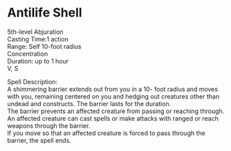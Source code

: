 # Antilife Shell
5th-level Abjuration<br>
Casting Time:1 action<br>
Range: Self
10-foot radius<br>
Concentration<br>
Duration: up to 1 hour<br>
V, S

Spell Description:<br>
A shimmering barrier extends out from you in a 10- foot radius and moves with you, remaining centered on you and hedging out creatures other than undead and constructs. The barrier lasts for the duration.<br>The barrier prevents an affected creature from passing or reaching through. An affected creature can cast spells or make attacks with ranged or reach weapons through the barrier.<br>If you move so that an affected creature is forced to pass through the barrier, the spell ends.
